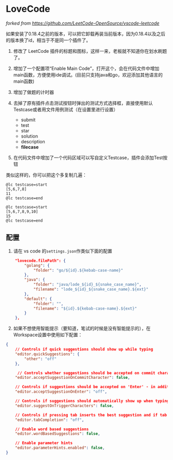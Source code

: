 # LoveCode

*forked from https://github.com/LeetCode-OpenSource/vscode-leetcode*

如果安装了0.18.4之前的版本，可以把它卸载再装当前版本，因为0.18.4以及之后的版本换了id，相当于不是同一个插件了。

1. 修改了 LeetCode 插件的标题和图标，这样一来，老板就不知道你在划水刷题了。

2. 增加了一个配置项“Enable Main Code”，打开这个，会在代码文件中增加main函数，方便使用ide调试。(目前只支持java和go，欢迎添加其他语言的main函数)

3. 增加了做题的计时器

4. 去掉了原有插件点击测试按钮时弹出的测试方式选择框，直接使用默认Testcase或者用文件用例测试（在设置里进行设置）
    * submit
    * test
    * star
    * solution
    * description
    * **filecase**

5. 在代码文件中增加了一个代码区域可以写自定义Testcase，插件会添加Test按钮

类似这样的，你可以把这个多复制几遍：

```
@lc testcase=start
[5,6,7,8]
11
@lc testcase=end

@lc testcase=start
[5,6,7,8,9,10]
15
@lc testcase=end
```

## 配置

1. 请在 vs code 的`settings.json`作类似下面的配置

```json
    "lovecode.filePath": {
        "golang": {
            "folder": "go/${id}.${kebab-case-name}"
        },
        "java": {
            "folder": "java/lode_${id}_${snake_case_name}",
            "filename": "lode_${id}_${snake_case_name}.${ext}"
        },
        "default": {
            "folder": "",
            "filename": "${id}.${kebab-case-name}.${ext}"
        }
    },
```

2. 如果不想使用智能提示（要知道，笔试的时候是没有智能提示的），在Workspace设置中使用如下配置：
```json
{
    // Controls if quick suggestions should show up while typing
    "editor.quickSuggestions": {
        "other": "off"
    },

     // Controls whether suggestions should be accepted on commit characters. For example, in JavaScript, the semi-colon (`;`) can be a commit character that accepts a suggestion and types that character.
    "editor.acceptSuggestionOnCommitCharacter": false,

    // Controls if suggestions should be accepted on 'Enter' - in addition to 'Tab'. Helps to avoid ambiguity between inserting new lines or accepting suggestions. The value 'smart' means only accept a suggestion with Enter when it makes a textual change
    "editor.acceptSuggestionOnEnter": "off",

    // Controls if suggestions should automatically show up when typing trigger characters
    "editor.suggestOnTriggerCharacters": false,

    // Controls if pressing tab inserts the best suggestion and if tab cycles through other suggestions
    "editor.tabCompletion": "off",

    // Enable word based suggestions
    "editor.wordBasedSuggestions": false,

    // Enable parameter hints
    "editor.parameterHints.enabled": false,
}
```
